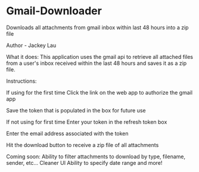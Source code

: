 # Gmail-Downloader
Downloads all attachments from gmail inbox within last 48 hours into a zip file

Author - Jackey Lau

What it does:
This application uses the gmail api to retrieve all attached files from a user's inbox received within the last 48 hours and saves it as a zip file.


Instructions:

If using for the first time
Click the link on the web app to authorize the gmail app

Save the token that is populated in the box for future use


If not using for first time
Enter your token in the refresh token box

Enter the email address associated with the token

Hit the download button to receive a zip file of all attachments 


Coming soon:
Ability to filter attachments to download by type, filename, sender, etc...
Cleaner UI
Ability to specify date range
and more!
